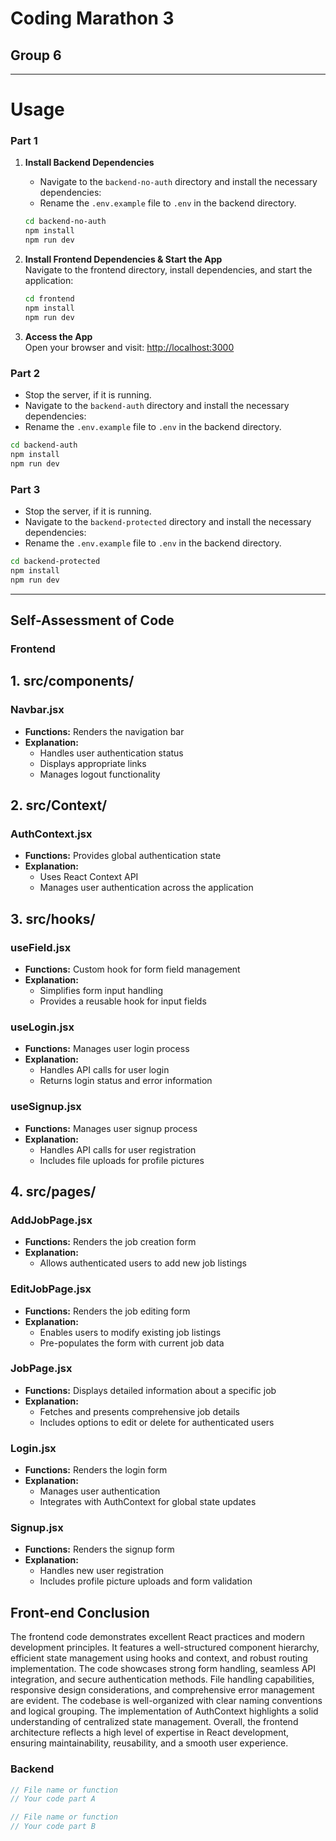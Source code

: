 # Coding Marathon 3

## Group 6

---

# Usage

### Part 1

1. **Install Backend Dependencies**

   - Navigate to the `backend-no-auth` directory and install the necessary dependencies:
   - Rename the `.env.example` file to `.env` in the backend directory.

   ```sh
   cd backend-no-auth
   npm install
   npm run dev
   ```

2. **Install Frontend Dependencies & Start the App**  
   Navigate to the frontend directory, install dependencies, and start the application:

   ```sh
   cd frontend
   npm install
   npm run dev
   ```

3. **Access the App**  
   Open your browser and visit: [http://localhost:3000](http://localhost:3000)

### Part 2

- Stop the server, if it is running.
- Navigate to the `backend-auth` directory and install the necessary dependencies:
- Rename the `.env.example` file to `.env` in the backend directory.

```sh
cd backend-auth
npm install
npm run dev
```

### Part 3

- Stop the server, if it is running.
- Navigate to the `backend-protected` directory and install the necessary dependencies:
- Rename the `.env.example` file to `.env` in the backend directory.

```sh
cd backend-protected
npm install
npm run dev
```

---

## Self-Assessment of Code

### Frontend

## 1. src/components/

### Navbar.jsx

- **Functions:** Renders the navigation bar
- **Explanation:**
  - Handles user authentication status
  - Displays appropriate links
  - Manages logout functionality

## 2. src/Context/

### AuthContext.jsx

- **Functions:** Provides global authentication state
- **Explanation:**
  - Uses React Context API
  - Manages user authentication across the application

## 3. src/hooks/

### useField.jsx

- **Functions:** Custom hook for form field management
- **Explanation:**
  - Simplifies form input handling
  - Provides a reusable hook for input fields

### useLogin.jsx

- **Functions:** Manages user login process
- **Explanation:**
  - Handles API calls for user login
  - Returns login status and error information

### useSignup.jsx

- **Functions:** Manages user signup process
- **Explanation:**
  - Handles API calls for user registration
  - Includes file uploads for profile pictures

## 4. src/pages/

### AddJobPage.jsx

- **Functions:** Renders the job creation form
- **Explanation:**
  - Allows authenticated users to add new job listings

### EditJobPage.jsx

- **Functions:** Renders the job editing form
- **Explanation:**
  - Enables users to modify existing job listings
  - Pre-populates the form with current job data

### JobPage.jsx

- **Functions:** Displays detailed information about a specific job
- **Explanation:**
  - Fetches and presents comprehensive job details
  - Includes options to edit or delete for authenticated users

### Login.jsx

- **Functions:** Renders the login form
- **Explanation:**
  - Manages user authentication
  - Integrates with AuthContext for global state updates

### Signup.jsx

- **Functions:** Renders the signup form
- **Explanation:**
  - Handles new user registration
  - Includes profile picture uploads and form validation

## Front-end Conclusion

The frontend code demonstrates excellent React practices and modern development principles. It features a well-structured component hierarchy, efficient state management using hooks and context, and robust routing implementation. The code showcases strong form handling, seamless API integration, and secure authentication methods. File handling capabilities, responsive design considerations, and comprehensive error management are evident. The codebase is well-organized with clear naming conventions and logical grouping. The implementation of AuthContext highlights a solid understanding of centralized state management. Overall, the frontend architecture reflects a high level of expertise in React development, ensuring maintainability, reusability, and a smooth user experience.

### Backend

```js
// File name or function
// Your code part A
```

```js
// File name or function
// Your code part B
```
